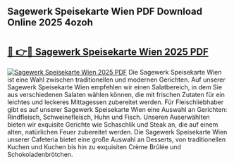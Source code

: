 ## Sagewerk Speisekarte Wien PDF Download Online 2025 4ozoh

# <h2><a href="http://gc9dm1.nevu.top/?p=Sagewerk+Speisekarte+Wien">🔗 👉🔴 Sagewerk Speisekarte Wien 2025 PDF</a></h2>

[![Sagewerk Speisekarte Wien 2025 PDF](https://i.imgur.com/dBaPXMq.png)](http://gc9dm1.nevu.top/?p=Sagewerk+Speisekarte+Wien)
Die Sagewerk Speisekarte Wien ist eine Wahl zwischen traditionellen und modernen Gerichten. Auf unserer Sagewerk Speisekarte Wien empfehlen wir einen Salatbereich, in dem Sie aus verschiedenen Salaten wählen können, die mit frischen Zutaten für ein leichtes und leckeres Mittagessen zubereitet werden. Für Fleischliebhaber gibt es auf unserer Sagewerk Speisekarte Wien eine Auswahl an Gerichten: Rindfleisch, Schweinefleisch, Huhn und Fisch. Unseren Auserwählten bieten wir exquisite Gerichte wie Schaschlik und Steak an, die auf einem alten, natürlichen Feuer zubereitet werden. Die Sagewerk Speisekarte Wien unserer Cafeteria bietet eine große Auswahl an Desserts, von traditionellen Kuchen und Kuchen bis hin zu exquisiten Crème Brûlée und Schokoladenbrötchen.
